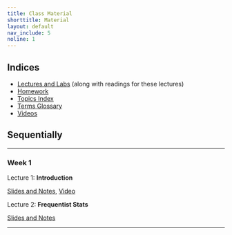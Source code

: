 ```yaml
---
title: Class Material
shorttitle: Material
layout: default
nav_include: 5
noline: 1
---
```


## Indices

- [Lectures and Labs](lectures/) (along with readings for these lectures)
- [Homework](homework/)
- [Topics Index](topics.html)
- [Terms Glossary](terms.html)
- [Videos](https://canvas.harvard.edu/courses/26238/external_tools/22940)

## Sequentially

---

### Week 1

Lecture 1: **Introduction**

[Slides and Notes](lectures/lecture1.html), [Video](https://matterhorn.dce.harvard.edu/engage/player/watch.html?id=25c6b2b9-864a-4ead-bd3b-cf9af8b1e201)

Lecture 2: **Frequentist Stats**

[Slides and Notes](lectures/lecture2.html)

---
